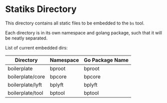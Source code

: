 # Statiks Directory 

This directory contains all static files to be embedded to the `bs` tool.

Each directory is in its own namespace and golang package, such that it will be neatly separated.

List of current embedded dirs:

| Directory        | Namespace | Go Package Name |
|------------------|-----------|-----------------|
| boilerplate      | bproot    | bproot          |
| boilerplate/core | bpcore    | bpcore          |
| boilerplate/lyft | bplyft    | bplyft          |
| boilerplate/tool | bptool    | bptool          |


